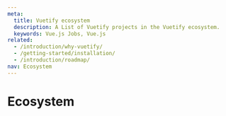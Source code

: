 ```yaml
---
meta:
  title: Vuetify ecosystem
  description: A List of Vuetify projects in the Vuetify ecosystem.
  keywords: Vue.js Jobs, Vue.js 
related:
  - /introduction/why-vuetify/
  - /getting-started/installation/
  - /introduction/roadmap/
nav: Ecosystem
---
```


# Ecosystem

 <!-- ### Vuetify
 [Github](https://github.com/vuetifyjs/vuetify)
 
  🐉 Material Component Framework for Vue

 ### Vuetify Loader
 [Github](https://github.com/vuetifyjs/vuetify-loader)

  📦 A Webpack plugin for treeshaking Vuetify components and more

  ### Vue CLI Plugins
  [Github](https://github.com/vuetifyjs/vue-cli-plugins)

🔌 A collection of Vuetify plugins for Vue CLI

  ### Vue CLI Plugins
  [Github](https://github.com/vuetifyjs/vue-cli-plugins)

🔌 A collection of Vuetify plugins for Vue CLI -->

<vuetify-ecosystem-list />

<backmatter />